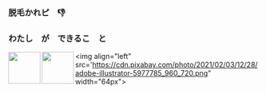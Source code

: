 ### 脱毛かれピ　👎

### わたし　が　できるこ　と
<img align="left" src='https://lh3.googleusercontent.com/proxy/H3kaImaiYRk4QE83P2OvgQDJTgQqEOszwQ0uK1iAftPyu4sbK-jZQ9ruQbG5N8Iwu-b80FjvYpV0TpNysdjYfB7at9U17HE_FMiN5NBz' width="64px"> <img align="left" src='https://upload.wikimedia.org/wikipedia/commons/thumb/a/af/Adobe_Photoshop_CC_icon.svg/788px-Adobe_Photoshop_CC_icon.svg.png' width="64px"> <img align="left" src='https://cdn.pixabay.com/photo/2021/02/03/12/28/adobe-illustrator-5977785_960_720.png" width="64px">




<!--

**gnk-82/gnk-82** is a ✨ _special_ ✨ repository because its `README.md` (this file) appears on your GitHub profile.

Here are some ideas to get you started:

- 🔭 I’m currently working on ...
- 🌱 I’m currently learning ...
- 👯 I’m looking to collaborate on ...
- 🤔 I’m looking for help with ...
- 💬 Ask me about ...
- 📫 How to reach me: ...
- 😄 Pronouns: ...
- ⚡ Fun fact: ...
-->
